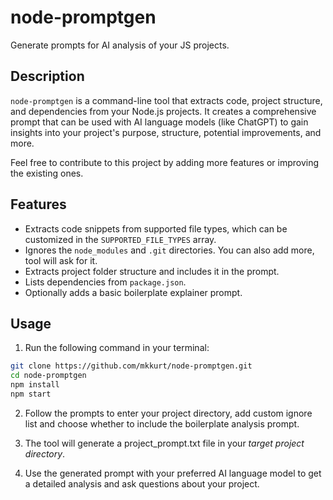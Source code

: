 # node-promptgen

Generate prompts for AI analysis of your JS projects.

## Description

`node-promptgen` is a command-line tool that extracts code, project structure, and dependencies from your Node.js projects. It creates a comprehensive prompt that can be used with AI language models (like ChatGPT) to gain insights into your project's purpose, structure, potential improvements, and more.

Feel free to contribute to this project by adding more features or improving the existing ones.

## Features

- Extracts code snippets from supported file types, which can be customized in the `SUPPORTED_FILE_TYPES` array.
- Ignores the `node_modules` and `.git` directories. You can also add more, tool will ask for it.
- Extracts project folder structure and includes it in the prompt.
- Lists dependencies from `package.json`.
- Optionally adds a basic boilerplate explainer prompt.

## Usage

1. Run the following command in your terminal:

```bash
git clone https://github.com/mkkurt/node-promptgen.git
cd node-promptgen
npm install
npm start
```

2. Follow the prompts to enter your project directory, add custom ignore list and choose whether to include the boilerplate analysis prompt.

3. The tool will generate a project_prompt.txt file in your *target project directory*.

4. Use the generated prompt with your preferred AI language model to get a detailed analysis and ask questions about your project.
